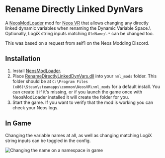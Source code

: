 Rename Directly Linked DynVars
==============================

A [NeosModLoader](https://github.com/zkxs/NeosModLoader) mod for [Neos VR](https://neos.com/) that allows changing any directly linked dynamic variables when renaming the Dynamic Variable Space.\\
Optionally, LogiX string inputs matching `OldName/.*` can be changed too.

This was based on a request from seif1 on the Neos Modding Discord.

## Installation
1. Install [NeosModLoader](https://github.com/zkxs/NeosModLoader).
1. Place [RenameDirectlyLinkedDynVars.dll](https://github.com/Banane9/NeosRenameDirectlyLinkedDynVars/releases/latest/download/RenameDirectlyLinkedDynVars.dll) into your `nml_mods` folder. This folder should be at `C:\Program Files (x86)\Steam\steamapps\common\NeosVR\nml_mods` for a default install. You can create it if it's missing, or if you launch the game once with NeosModLoader installed it will create the folder for you.
1. Start the game. If you want to verify that the mod is working you can check your Neos logs.

## In Game

Changing the variable names at all, as well as changing matching LogiX string inputs can be toggled in the config.

![Changing the name on a namespace in game](https://github.com/Banane9/NeosRenameDirectlyLinkedDynVars/raw/master/screenshots/Neos_lpvWFl3lGr.gif)
